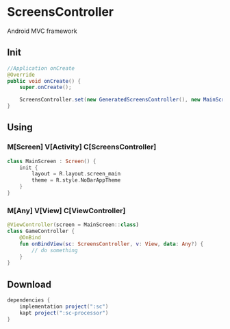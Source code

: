 # ScreensController
Android MVC framework

## Init
```java
//Application onCreate
@Override
public void onCreate() {
    super.onCreate();

    ScreensController.set(new GeneratedScreensController(), new MainScreen(), null);
}
```

## Using

### M[Screen] V[Activity] C[ScreensController]
```kotlin
class MainScreen : Screen() {
    init {
        layout = R.layout.screen_main
        theme = R.style.NoBarAppTheme
    }
}
```

### M[Any] V[View] C[ViewController]
```kotlin
@ViewController(screen = MainScreen::class)
class GameController {
    @OnBind
    fun onBindView(sc: ScreensController, v: View, data: Any?) {
        // do something
    }
}
```

## Download

```groovy
dependencies {
    implementation project(":sc")
    kapt project(":sc-processor")
}
```